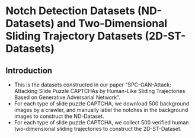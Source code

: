 # Notch Detection Datasets (ND-Datasets) and Two-Dimensional Sliding Trajectory Datasets (2D-ST-Datasets)

## Introduction

- This is the datasets constructed in our paper "SPC-GAN-Attack: Attacking Slide Puzzle CAPTCHAs by Human-Like Sliding Trajectories Based on Generative Adversarial Network".
- For each type of slide puzzle CAPTCHA, we download 500 background images by a crawler, and manually label the notches in the background images to construct the ND-Dataset.
- For each type of slide puzzle CAPTCHA, we collect 500 verified  human two-dimensional sliding trajectories to construct the 2D-ST-Dataset.